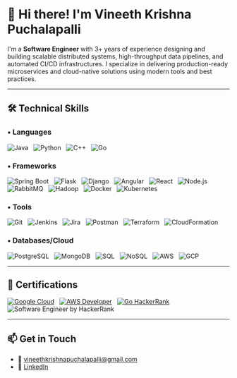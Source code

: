 # 👋 Hi there! I'm Vineeth Krishna Puchalapalli

I'm a **Software Engineer** with 3+ years of experience designing and building scalable distributed systems, high-throughput data pipelines, and automated CI/CD infrastructures. I specialize in delivering production-ready microservices and cloud-native solutions using modern tools and best practices.

---

## 🛠 Technical Skills

### • Languages  
![Java](https://img.shields.io/badge/Java-007396?style=for-the-badge&logo=java&logoColor=white)
&nbsp;
![Python](https://img.shields.io/badge/Python-3776AB?style=for-the-badge&logo=python&logoColor=white)
&nbsp;
![C++](https://img.shields.io/badge/C++-00599C?style=for-the-badge&logo=cplusplus&logoColor=white)
&nbsp;
![Go](https://img.shields.io/badge/Go-00ADD8?style=for-the-badge&logo=go&logoColor=white)

### • Frameworks  
![Spring Boot](https://img.shields.io/badge/Spring_Boot-6DB33F?style=for-the-badge&logo=springboot&logoColor=white)
&nbsp;
![Flask](https://img.shields.io/badge/Flask-000000?style=for-the-badge&logo=flask&logoColor=white)
&nbsp;
![Django](https://img.shields.io/badge/Django-092E20?style=for-the-badge&logo=django&logoColor=white)
&nbsp;
![Angular](https://img.shields.io/badge/Angular-DD0031?style=for-the-badge&logo=angular&logoColor=white)
&nbsp;
![React](https://img.shields.io/badge/React-20232A?style=for-the-badge&logo=react&logoColor=61DAFB)
&nbsp;
![Node.js](https://img.shields.io/badge/Node.js-339933?style=for-the-badge&logo=nodedotjs&logoColor=white)
&nbsp;
![RabbitMQ](https://img.shields.io/badge/RabbitMQ-FF6600?style=for-the-badge&logo=rabbitmq&logoColor=white)
&nbsp;
![Hadoop](https://img.shields.io/badge/Hadoop-66CCFF?style=for-the-badge&logo=apachehadoop&logoColor=white)
&nbsp;
![Docker](https://img.shields.io/badge/Docker-2496ED?style=for-the-badge&logo=docker&logoColor=white)
&nbsp;
![Kubernetes](https://img.shields.io/badge/Kubernetes-326CE5?style=for-the-badge&logo=kubernetes&logoColor=white)

### • Tools  
![Git](https://img.shields.io/badge/Git-F05032?style=for-the-badge&logo=git&logoColor=white)
&nbsp;
![Jenkins](https://img.shields.io/badge/Jenkins-D24939?style=for-the-badge&logo=jenkins&logoColor=white)
&nbsp;
![Jira](https://img.shields.io/badge/Jira-0052CC?style=for-the-badge&logo=jira&logoColor=white)
&nbsp;
![Postman](https://img.shields.io/badge/Postman-FF6C37?style=for-the-badge&logo=postman&logoColor=white)
&nbsp;
![Terraform](https://img.shields.io/badge/Terraform-623CE4?style=for-the-badge&logo=terraform&logoColor=white)
&nbsp;
![CloudFormation](https://img.shields.io/badge/CloudFormation-FF4F8B?style=for-the-badge&logo=amazonaws&logoColor=white)

### • Databases/Cloud  
![PostgreSQL](https://img.shields.io/badge/PostgreSQL-4169E1?style=for-the-badge&logo=postgresql&logoColor=white)
&nbsp;
![MongoDB](https://img.shields.io/badge/MongoDB-4EA94B?style=for-the-badge&logo=mongodb&logoColor=white)
&nbsp;
![SQL](https://img.shields.io/badge/SQL-4479A1?style=for-the-badge&logo=mysql&logoColor=white)
&nbsp;
![NoSQL](https://img.shields.io/badge/NoSQL-6e5494?style=for-the-badge)
&nbsp;
![AWS](https://img.shields.io/badge/AWS-232F3E?style=for-the-badge&logo=amazonaws&logoColor=white)
&nbsp;
![GCP](https://img.shields.io/badge/GCP-4285F4?style=for-the-badge&logo=googlecloud&logoColor=white)

---

## 📜 Certifications

[![Google Cloud](https://img.shields.io/badge/Google_Cloud_Associate_Cloud_Engineer-4285F4?style=for-the-badge&logo=googlecloud&logoColor=white)](https://www.credly.com/badges/139ee13a-095d-4f5b-9b60-7ee3e661047e/public_url)
&nbsp;
[![AWS Developer](https://img.shields.io/badge/AWS_Certified_Developer_Associate-232F3E?style=for-the-badge&logo=amazonaws&logoColor=white)](https://www.credly.com/badges/e5ae32f1-68b3-4e6a-91f0-05efeeb055cd/public_url)
&nbsp;
[![Go HackerRank](https://img.shields.io/badge/Go_by_HackerRank-2EC866?style=for-the-badge&logo=hackerrank&logoColor=white)](https://www.hackerrank.com/certificates/008af406793b)
&nbsp;
![Software Engineer by HackerRank](https://img.shields.io/badge/Software_Engineer_by_HackerRank-2EC866?style=for-the-badge&logo=hackerrank&logoColor=white)

---

## 📫 Get in Touch

- 📧 [vineethkrishnapuchalapalli@gmail.com](mailto:vineethkrishnapuchalapalli@gmail.com)  
- 💼 [LinkedIn](https://www.linkedin.com/in/kpuchalapalli/)
